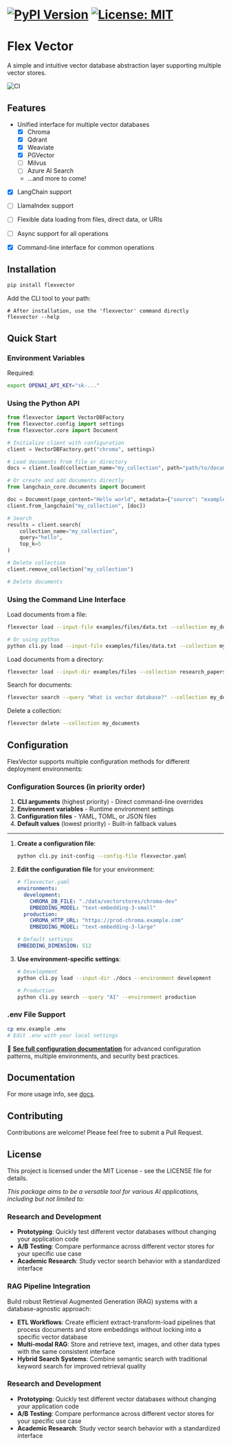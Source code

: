 # [![PyPI Version](https://img.shields.io/pypi/v/flexvector.svg)](https://pypi.org/project/flexvector) [![License: MIT](https://img.shields.io/badge/license-MIT-blue.svg)](LICENSE)
# Flex Vector

A simple and intuitive vector database abstraction layer supporting multiple vector stores.

![CI](https://github.com/ndamulelonemakh/flexvector/actions/workflows/publish-to-pypi.yml/badge.svg)

## Features

- Unified interface for multiple vector databases
    - [x] Chroma
    - [x] Qdrant
    - [x] Weaviate
    - [x] PGVector
    - [ ] Milvus
    - [ ] Azure AI Search
    - ...and more to come!
- [x] LangChain support
- [ ] LlamaIndex support
- [ ] Flexible data loading from files, direct data, or URIs
- [ ] Async support for all operations
- [x] Command-line interface for common operations



## Installation

```bash
pip install flexvector
```

Add the CLI tool to your path:

```
# After installation, use the 'flexvector' command directly
flexvector --help
```

## Quick Start

### Environment Variables

Required:

```bash
export OPENAI_API_KEY="sk-..."
```

### Using the Python API

```python
from flexvector import VectorDBFactory
from flexvector.config import settings
from flexvector.core import Document

# Initialize client with configuration
client = VectorDBFactory.get("chroma", settings)

# Load documents from file or directory
docs = client.load(collection_name="my_collection", path="path/to/document.txt")

# Or create and add documents directly
from langchain_core.documents import Document

doc = Document(page_content="Hello world", metadata={"source": "example"})
client.from_langchain("my_collection", [doc])

# Search
results = client.search(
    collection_name="my_collection",
    query="hello",
    top_k=5
)

# Delete collection
client.remove_collection("my_collection")

# Delete documents
```

### Using the Command Line Interface

Load documents from a file:
```bash
flexvector load --input-file examples/files/data.txt --collection my_documents

# Or using python
python cli.py load --input-file examples/files/data.txt --collection my_documents
```

Load documents from a directory:
```bash
flexvector load --input-dir examples/files --collection research_papers
```

Search for documents:
```bash
flexvector search --query "What is vector database?" --collection my_documents --top-k 5
```

Delete a collection:
```bash
flexvector delete --collection my_documents
```

## Configuration

FlexVector supports multiple configuration methods for different deployment environments:

### Configuration Sources (in priority order)

1. **CLI arguments** (highest priority) - Direct command-line overrides
2. **Environment variables** - Runtime environment settings  
3. **Configuration files** - YAML, TOML, or JSON files
4. **Default values** (lowest priority) - Built-in fallback values

---

1. **Create a configuration file**:
   ```bash
   python cli.py init-config --config-file flexvector.yaml
   ```

2. **Edit the configuration file** for your environment:
   ```yaml
   # flexvector.yaml
   environments:
     development:
       CHROMA_DB_FILE: "./data/vectorstores/chroma-dev"
       EMBEDDING_MODEL: "text-embedding-3-small"
     production:
       CHROMA_HTTP_URL: "https://prod-chroma.example.com"
       EMBEDDING_MODEL: "text-embedding-3-large"
   
   # Default settings
   EMBEDDING_DIMENSION: 512
   ```

3. **Use environment-specific settings**:
   ```bash
   # Development
   python cli.py load --input-dir ./docs --environment development
   
   # Production  
   python cli.py search --query "AI" --environment production
   ```

### .env File Support

```bash
cp env.example .env
# Edit .env with your local settings
```

📖 **[See full configuration documentation](docs/dynamic_configuration.md)** for advanced configuration patterns, multiple environments, and security best practices.


## Documentation

For more usage info, see [docs](./docs/).

## Contributing

Contributions are welcome! Please feel free to submit a Pull Request.

## License

This project is licensed under the MIT License - see the LICENSE file for details.

*This package aims to be a versatile tool for various AI applications, including but not limited to:*

### Research and Development
- **Prototyping**: Quickly test different vector databases without changing your application code
- **A/B Testing**: Compare performance across different vector stores for your specific use case
- **Academic Research**: Study vector search behavior with a standardized interface


### RAG Pipeline Integration
Build robust Retrieval Augmented Generation (RAG) systems with a database-agnostic approach:
- **ETL Workflows**: Create efficient extract-transform-load pipelines that process documents and store embeddings without locking into a specific vector database
- **Multi-modal RAG**: Store and retrieve text, images, and other data types with the same consistent interface
- **Hybrid Search Systems**: Combine semantic search with traditional keyword search for improved retrieval quality

### Research and Development
- **Prototyping**: Quickly test different vector databases without changing your application code
- **A/B Testing**: Compare performance across different vector stores for your specific use case
- **Academic Research**: Study vector search behavior with a standardized interface

